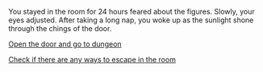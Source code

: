 You stayed in the room for 24 hours feared about the figures. Slowly, your eyes adjusted. After taking a long nap, you woke up as the sunlight shone through the chings of the door.

[Open the door and go to dungeon](../WIP.md)

[Check if there are any ways to escape in the room](../WIP.md)